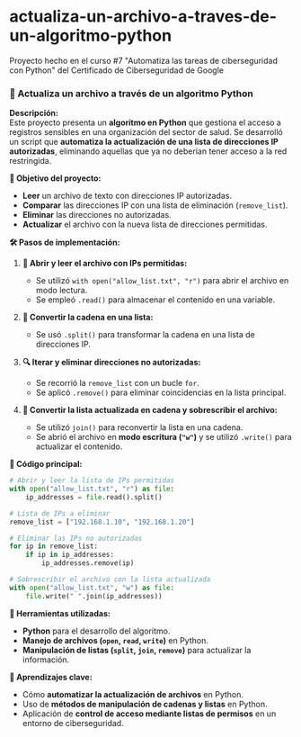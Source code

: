 # actualiza-un-archivo-a-traves-de-un-algoritmo-python
Proyecto hecho en el curso #7 "Automatiza las tareas de ciberseguridad con Python" del Certificado de Ciberseguridad de Google

### 🐍 Actualiza un archivo a través de un algoritmo Python

**Descripción:**  
Este proyecto presenta un **algoritmo en Python** que gestiona el acceso a registros sensibles en una organización del sector de salud. Se desarrolló un script que **automatiza la actualización de una lista de direcciones IP autorizadas**, eliminando aquellas que ya no deberían tener acceso a la red restringida.  

**📌 Objetivo del proyecto:**  
- **Leer** un archivo de texto con direcciones IP autorizadas.  
- **Comparar** las direcciones IP con una lista de eliminación (`remove_list`).  
- **Eliminar** las direcciones no autorizadas.  
- **Actualizar** el archivo con la nueva lista de direcciones permitidas.  

**🛠️ Pasos de implementación:**  

1. **📂 Abrir y leer el archivo con IPs permitidas:**  
   - Se utilizó `with open("allow_list.txt", "r")` para abrir el archivo en modo lectura.  
   - Se empleó `.read()` para almacenar el contenido en una variable.  

2. **🔄 Convertir la cadena en una lista:**  
   - Se usó `.split()` para transformar la cadena en una lista de direcciones IP.  

3. **🔍 Iterar y eliminar direcciones no autorizadas:**  
   - Se recorrió la `remove_list` con un bucle `for`.  
   - Se aplicó `.remove()` para eliminar coincidencias en la lista principal.  

4. **📌 Convertir la lista actualizada en cadena y sobrescribir el archivo:**  
   - Se utilizó `join()` para reconvertir la lista en una cadena.  
   - Se abrió el archivo en **modo escritura (`"w"`)** y se utilizó `.write()` para actualizar el contenido.  

**📜 Código principal:**  

```python
# Abrir y leer la lista de IPs permitidas
with open("allow_list.txt", "r") as file:
    ip_addresses = file.read().split()

# Lista de IPs a eliminar
remove_list = ["192.168.1.10", "192.168.1.20"]

# Eliminar las IPs no autorizadas
for ip in remove_list:
    if ip in ip_addresses:
        ip_addresses.remove(ip)

# Sobrescribir el archivo con la lista actualizada
with open("allow_list.txt", "w") as file:
    file.write(" ".join(ip_addresses))
```
**🔧 Herramientas utilizadas:**

- **Python** para el desarrollo del algoritmo.
- **Manejo de archivos (`open`, `read`, `write`)** en Python.
- **Manipulación de listas (`split`, `join`, `remove`)** para actualizar la información.

**📌 Aprendizajes clave:**

- Cómo **automatizar la actualización de archivos** en Python.
- Uso de **métodos de manipulación de cadenas y listas** en Python.
- Aplicación de **control de acceso mediante listas de permisos** en un entorno de ciberseguridad.
